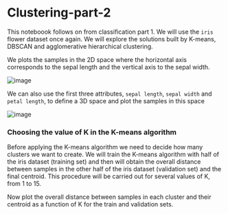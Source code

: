 # Clustering-part-2

This noteboook follows on from classification part 1. We will use the ```iris``` flower dataset once again. We will explore the solutions built by K-means, DBSCAN and agglomerative hierarchical clustering.

We plots the samples in the 2D space where the horizontal axis corresponds to the sepal length and the vertical axis to the sepal width.

![image](https://user-images.githubusercontent.com/96924468/224837758-e36a4246-a644-43a5-8a59-8043b17fecd4.png)

We can also use the first three attributes, ```sepal length```, ```sepal width``` and ```petal length```, to define a 3D space and plot the samples in this space

![image](https://user-images.githubusercontent.com/96924468/226051447-405481e3-6234-4faf-a42d-0bdba6b95358.png)

### Choosing the value of K in the K-means algorithm

Before applying the K-means algorithm we need to decide how many clusters we want to create. We will train the K-means algorithm with half of the iris dataset (training set) and then will obtain the overall distance between samples in the other half of the iris dataset (validation set) and the final centroid. This procedure will be carried out for several values of K, from 1 to 15.

Now plot the overall distance between samples in each cluster and their centroid as a function of K for the train and validation sets.



